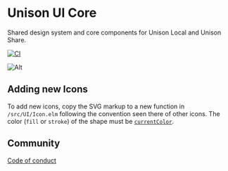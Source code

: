 # Unison UI Core

Shared design system and core components for Unison Local and Unison Share.

[![CI](https://github.com/unisonweb/ui-core/actions/workflows/ci.yml/badge.svg)](https://github.com/unisonweb/ui-core/actions/workflows/ci.yml)

![Alt](https://repobeats.axiom.co/api/embed/230665134b57af8df5cc834eccd05fc3cc614fec.svg "Repobeats analytics image")

## Adding new Icons

To add new icons, copy the SVG markup to a new function in `/src/UI/Icon.elm`
following the convention seen there of other icons. The color (`fill` or
`stroke`) of the shape must be
[`currentColor`](https://developer.mozilla.org/en-US/docs/Web/SVG/Attribute/color).

## Community

[Code of conduct](https://www.unisonweb.org/code-of-conduct/)

